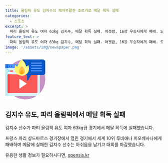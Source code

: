 ```yaml
---
title: 올림픽 유도 김지수의 패자부활전 조르기로 메달 획득 실패
categories:
  - 스포츠
excerpt: >
  파리 올림픽 유도 여자 63kg 김지수, 메달 획득 실패. 어젯밤, 16강 우승자에게 패배. 도쿄올림픽 후 8강까지 올랐으나 2연승 실패.
feature_text: >
  파리 올림픽 유도 여자 63kg 김지수, 메달 획득 실패. 어젯밤, 16강 우승자에게 패배. 도쿄올림픽 후 8강까지 올랐으나 2연승 실패.
image: '/assets/img/newspaper.png'
---
```


<p><img src="/assets/img/news.png" alt="rentncar 속보" /></p>

<h2>김지수 유도, 파리 올림픽에서 메달 획득 실패</h2>

<p>김지수 선수가 파리 올림픽 유도 여자 63kg급 경기에서 메달 획득에 실패했습니다. </p>

<p>프랑스 파리 샹드마르스 경기장에서 열린 경기에서 세계 10위 루비애나 피오베사나에게 패배하며 메달에 실패한 김지수 선수는 아쉬움을 남기고 대회를 마감했습니다.</p>
유용한 생활 정보가 필요하시다면, <a href="https://opensis.kr" rel="dofollow">opensis.kr</a>


